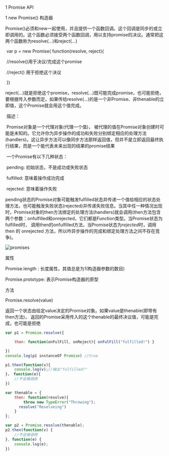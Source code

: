 1  Promise API

 1 new Promise() 构造器

​	Promise()必须和new一起使用，并且提供一个函数回调。这个回调是同步的或立即调用的。这个函数必须接受两个函数回调，用以支持promise的决议。通常把这两个函数称为resolve(…)和reject(...)

​	var  p = new Promise( function(resolve, reject){

​		//resolve()用于决议/完成这个promise 

​		//reject() 用于拒绝这个决议

​	})

​	reject(…)就是拒绝这个promise，resolve(…)既可能完成promise，也可能拒绝，要根据传入参数而定。如果传给resolve(…)的是一个非Promise、非thenable的立即值，这个Promise就会用这个值完成。

​	描述：

​	Promise对象是一个代理对象(代理一个值)， 被代理的值在Promise对象创建时可能是未知的。它允许你为异步操作的成功和失败分别绑定相应的处理方法(handlers)。这让异步方法可以像同步方法那样返回值，但并不是立即返回最终执行结果，而是一个能代表未来出现的结果的promise结果

​	一个Promise有以下几种状态：

​	pending: 初始状态，不是成功或失败状态

​	fulfilled: 意味着操作成功完成

​	rejected:   意味着操作失败

pending状态的Promise对象可能触发fulfilled状态并传递一个值给相应的状态处理方法，也可能触发失败状态(rejected)并传递失败信息。当其中任一种情况出现时，Promise对象的then方法绑定的处理方法(handlers)就会调用(then方法包含两个参数：onfulfilled和onrejected，它们都是Function类型。当Promise状态为fulfilled时， 调用then的onfulfilled方法，当Promise状态为*rejected*时，调用 then 的 onrejected 方法，所以咋异步操作的完成和绑定处理方法之间不存在竞争)。

![promises](/Users/yaoxiaohui/Downloads/promises.png)

属性

Promise.length : 长度属性，其值总是为1(构造器参数的数目)

Promise.prototype: 表示Promise构造器的原型

方法

Promise.resolve(value)

​	返回一个状态由给定value决定的Promise对象。如果value是thenable(即带有then方法)， 返回的Promise采用传入的这个thenable的最终决议值，可能是完成，也可能是拒绝

```javascript
var p1 = Promise.resolve({

	then: function(onFulFill, onReject){ onFulFill("fulfilled!") }

})	
console.log(p1 instanceOf Promise) //true

p1.then(function(v){
    console.log(v);//输出"fulfilled!"
}， function(e){
    //不会被调用
})

var thenable = {
    then: function(resolve){
        throw new TypeError("Throwing");
      resolve("Resolveing")
    }
};

var p2 = Promise.resolve(thenable);
p2.then(function(v) {
    //不会被调用
}, function(e) {
    console.log(e);
})
```

